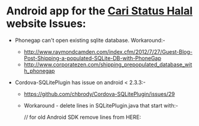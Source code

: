Android app for the [Cari Status Halal][1] website
Issues:
======
* Phonegap can't open existing sqlite database. Workaround:-
    - http://www.raymondcamden.com/index.cfm/2012/7/27/Guest-Blog-Post-Shipping-a-populated-SQLite-DB-with-PhoneGap
    - http://www.corporatezen.com/shipping_prepopulated_database_with_phonegap

* Cordova-SQLitePlugin has issue on android < 2.3.3:-
    - https://github.com/chbrody/Cordova-SQLitePlugin/issues/29
    - Workaround - delete lines in SQLitePlugin.java that start with:-

        // for old Android SDK remove lines from HERE:

[1]:http://halal.smach.net/
